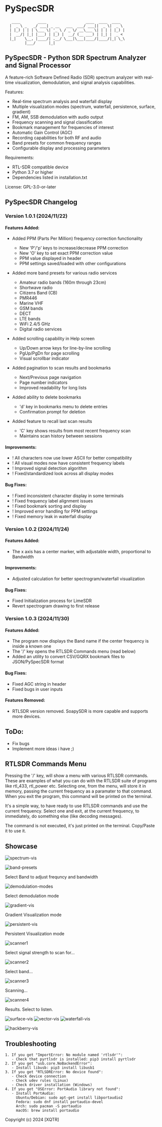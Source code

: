 # PySpecSDR
```
   ____        ____                  ____  ____  ____  
  |  _ \ _   _/ ___| _ __   ___  ___/ ___||  _ \|  _ \ 
  | |_) | | | \___ \| '_ \ / _ \/ __\___ \| | | | |_) |
  |  __/| |_| |___) | |_) |  __/ (__ ___) | |_| |  _ < 
  |_|    \__, |____/| .__/ \___|\___|____/|____/|_| \_\
         |___/      |_|                                
```

## PySpecSDR - Python SDR Spectrum Analyzer and Signal Processor

A feature-rich Software Defined Radio (SDR) spectrum analyzer with real-time 
visualization, demodulation, and signal analysis capabilities.

Features:
- Real-time spectrum analysis and waterfall display
- Multiple visualization modes (spectrum, waterfall, persistence, surface, gradient)
- FM, AM, SSB demodulation with audio output
- Frequency scanning and signal classification
- Bookmark management for frequencies of interest
- Automatic Gain Control (AGC)
- Recording capabilities for both RF and audio
- Band presets for common frequency ranges
- Configurable display and processing parameters

Requirements:
- RTL-SDR compatible device
- Python 3.7 or higher
- Dependencies listed in installation.txt

License: GPL-3.0-or-later

## PySpecSDR Changelog

### Version 1.0.1 (2024/11/22)

#### Features Added:
+ Added PPM (Parts Per Million) frequency correction functionality
  - New 'P'/'p' keys to increase/decrease PPM correction
  - New 'O' key to set exact PPM correction value
  - PPM value displayed in header
  - PPM settings saved/loaded with other configurations

+ Added more band presets for various radio services
  - Amateur radio bands (160m through 23cm)
  - Shortwave radio
  - Citizens Band (CB)
  - PMR446
  - Marine VHF
  - GSM bands
  - DECT
  - LTE bands
  - WiFi 2.4/5 GHz
  - Digital radio services

+ Added scrolling capability in Help screen
  - Up/Down arrow keys for line-by-line scrolling
  - PgUp/PgDn for page scrolling
  - Visual scrollbar indicator

+ Added pagination to scan results and bookmarks
  - Next/Previous page navigation
  - Page number indicators
  - Improved readability for long lists

+ Added ability to delete bookmarks
  - 'd' key in bookmarks menu to delete entries
  - Confirmation prompt for deletion

+ Added feature to recall last scan results
  - 'C' key shows results from most recent frequency scan
  - Maintains scan history between sessions

#### Improvements:
* ! All characters now use lower ASCII for better compatibility
* ! All visual modes now have consistent frequency labels
* ! Improved signal detection algorithm
* ! Fixed/standardized look across all display modes

#### Bug Fixes:
* ! Fixed inconsistent character display in some terminals
* ! Fixed frequency label alignment issues
* ! Fixed bookmark sorting and display
* ! Improved error handling for PPM settings
* ! Fixed memory leak in waterfall display

### Version 1.0.2 (2024/11/24)

#### Features Added:
+ The x axis has a center marker, with adjustable width, proportional to Bandwidth

#### Improvements:
* Adjusted calculation for better spectrogram/waterfall visualization
  
#### Bug Fixes:
* Fixed Initialization process for LimeSDR
* Revert spectrogram drawing to first release

### Version 1.0.3 (2024/11/30)

#### Features Added:
* The program now displays the Band name if the center frequency is inside a known one
* The '/' key opens the RTLSDR Commands menu (read below)
* Added an utility to convert CSV/GQRX bookmark files to JSON/PySpecSDR format

#### Bug Fixes:
* Fixed AGC string in header
* Fixed bugs in user inputs

#### Features Removed:
* RTLSDR version removed. SoapySDR is more capable and supports more devices.

## ToDo:
* Fix bugs
* Implement more ideas i have ;)

## RTLSDR Commands Menu
Pressing the '/' key, will show a menu with various RTLSDR commands. These are examples of what you can do with the RTLSDR suite of programs like rtl_433, rtl_power etc. Selecting one, from the menu, will store it in memory, passing the current frequency as a paramater to that command. When you exit the program, this command will be printed on the terminal.

It's a simple way, to have ready to use RTLSDR commands and use the current frequency. Select one and exit, at the current frequency, to immediately, do something else (like decoding messages).

The command is not executed, it's just printed on the terminal. Copy/Paste it to use it.

## Showcase
![spectrum-vis](https://cp737.net/files/pyspecsdr/spectrum.png)

![band-presets](https://cp737.net/files/pyspecsdr/bands.png)

Select Band to adjust frequncy and bandwidth

![demodulation-modes](https://cp737.net/files/pyspecsdr/demodulation.png)

Select demodulation mode

![gradient-vis](https://cp737.net/files/pyspecsdr/gradient.png)

Gradient Visualization mode

![persistent-vis](https://cp737.net/files/pyspecsdr/persistent.png)

Persistent Visualization mode

![scanner1](https://cp737.net/files/pyspecsdr/scanner1.png)

Select signal strength to scan for...

![scanner2](https://cp737.net/files/pyspecsdr/scanner2.png)

Select band...

![scanner3](https://cp737.net/files/pyspecsdr/scanner3.png)

Scanning...

![scanner4](https://cp737.net/files/pyspecsdr/scanner4.png)

Results. Select to listen.

![surface-vis](https://cp737.net/files/pyspecsdr/surface.png)
![vector-vis](https://cp737.net/files/pyspecsdr/vector.png)
![waterfall-vis](https://cp737.net/files/pyspecsdr/waterfall.png)

![hackberry-vis](https://cp737.net/files/pyspecsdr/hbwfall.jpg)


## Troubleshooting
```
1. If you get "ImportError: No module named 'rtlsdr'":
   - Check that pyrtlsdr is installed: pip3 install pyrtlsdr
2. If you get "usb.core.NoBackendError":
   - Install libusb: pip3 install libusb1
3. If you get "RTLSDRError: No device found":
   - Check device connection
   - Check udev rules (Linux)
   - Check driver installation (Windows)
4. If you get "OSError: PortAudio library not found":
   - Install PortAudio:
     Ubuntu/Debian: sudo apt-get install libportaudio2
     Fedora: sudo dnf install portaudio-devel
     Arch: sudo pacman -S portaudio
     macOS: brew install portaudio
```
Copyright (c) 2024 [XQTR]
